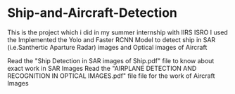 # Ship-and-Aircraft-Detection
This is the project which i did in my summer internship with IIRS ISRO
I used the Implemented the Yolo and Faster RCNN Model to detect ship in SAR (i.e.Santhertic Aparture Radar) images and Optical images of Aircraft

Read the "Ship Detection in SAR images of Ship.pdf" file to know about exact work in SAR Images
Read the "AIRPLANE DETECTION AND RECOGNITION IN OPTICAL IMAGES.pdf" file file for the work of Aircraft Images
